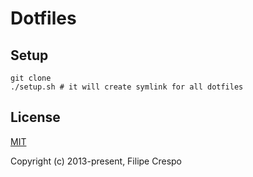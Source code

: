 # Dotfiles

## Setup

```
git clone
./setup.sh # it will create symlink for all dotfiles
```

## License

[MIT](http://opensource.org/licenses/MIT)

Copyright (c) 2013-present, Filipe Crespo